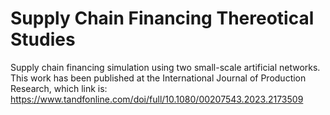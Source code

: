 # Supply Chain Financing Thereotical Studies
Supply chain financing simulation using two small-scale artificial networks. 
This work has been published at the International Journal of Production Research, which link is: https://www.tandfonline.com/doi/full/10.1080/00207543.2023.2173509
